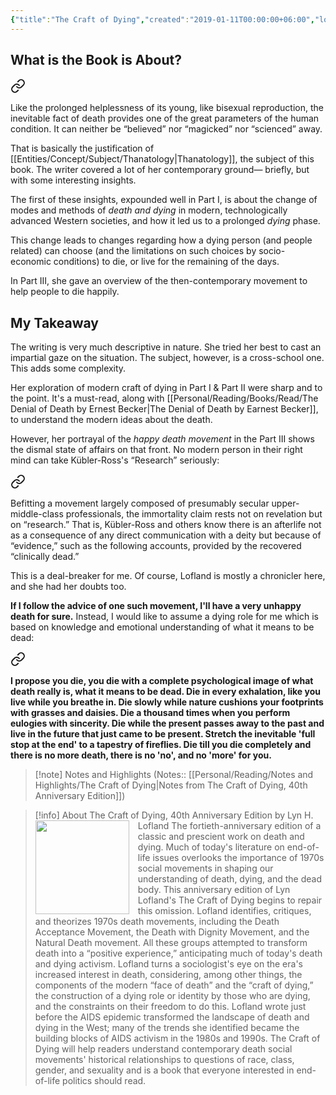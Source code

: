 ```yaml
---
{"title":"The Craft of Dying","created":"2019-01-11T00:00:00+06:00","log":[{"status":"Read","timestamp":"2023-03-30T15:34:28+06:00"},{"status":"In Progress","timestamp":"2023-03-27T15:34:28+06:00"},{"status":"To Read","timestamp":"2019-01-11T00:00:00+06:00"}],"updated":"2023-04-01T14:40:51+06:00","read_count":"1","authors":["Lyn H. Lofland"],"isbn10":803910991,"status":"Read","rating":4,"cover":"https://images-na.ssl-images-amazon.com/images/S/compressed.photo.goodreads.com/books/1556359435i/45313230.jpg","dg-publish":true,"dg-note-icon":2,"dg-metatags":{"og:image":"https://images-na.ssl-images-amazon.com/images/S/compressed.photo.goodreads.com/books/1556359435i/45313230.jpg"},"tags":["book","thanatology","sociology"],"reviewed":true,"dg-path":"Reading/Books/Read/The Craft of Dying by Lyn H. Lofland.md","permalink":"/reading/books/read/the-craft-of-dying-by-lyn-h-lofland/","metatags":{"og:image":"https://images-na.ssl-images-amazon.com/images/S/compressed.photo.goodreads.com/books/1556359435i/45313230.jpg"},"dgPassFrontmatter":true,"noteIcon":2}
---
```


## What is the Book is About?


<div class="transclusion internal-embed is-loaded"><a class="markdown-embed-link" href="/reading/notes-and-highlights/the-craft-of-dying/#00a29a" aria-label="Open link"><svg xmlns="http://www.w3.org/2000/svg" width="24" height="24" viewBox="0 0 24 24" fill="none" stroke="currentColor" stroke-width="2" stroke-linecap="round" stroke-linejoin="round" class="svg-icon lucide-link"><path d="M10 13a5 5 0 0 0 7.54.54l3-3a5 5 0 0 0-7.07-7.07l-1.72 1.71"></path><path d="M14 11a5 5 0 0 0-7.54-.54l-3 3a5 5 0 0 0 7.07 7.07l1.71-1.71"></path></svg></a><div class="markdown-embed">



Like the prolonged helplessness of its young, like bisexual reproduction, the inevitable fact of death provides one of the great parameters of the human condition. It can neither be “believed” nor “magicked” nor “scienced” away. 

</div></div>


That is basically the justification of [[Entities/Concept/Subject/Thanatology\|Thanatology]], the subject of this book. The writer covered a lot of her contemporary ground— briefly, but with some interesting insights.

The first of these insights, expounded well in Part I, is about the change of modes and methods of *death and dying* in modern, technologically advanced Western societies, and how it led us to a prolonged *dying* phase.

This change leads to changes regarding how a dying person (and people related) can choose (and the limitations on such choices by socio-economic conditions) to die, or live for the remaining of the days.

In Part III, she gave an overview of the then-contemporary movement to help people to die happily.
## My Takeaway
The writing is very much descriptive in nature. She tried her best to cast an impartial gaze on the situation. The subject, however, is a cross-school one. This adds some complexity.

Her exploration of modern craft of dying in Part I & Part II were sharp and to the point. It's a must-read, along with [[Personal/Reading/Books/Read/The Denial of Death by Ernest Becker\|The Denial of Death by Earnest Becker]], to understand the modern ideas about the death.

However, her portrayal of the *happy death movement* in the Part III shows the dismal state of affairs on that front. No modern person in their right mind can take Kübler-Ross's “Research” seriously:


<div class="transclusion internal-embed is-loaded"><a class="markdown-embed-link" href="/reading/notes-and-highlights/the-craft-of-dying/#1ce17b" aria-label="Open link"><svg xmlns="http://www.w3.org/2000/svg" width="24" height="24" viewBox="0 0 24 24" fill="none" stroke="currentColor" stroke-width="2" stroke-linecap="round" stroke-linejoin="round" class="svg-icon lucide-link"><path d="M10 13a5 5 0 0 0 7.54.54l3-3a5 5 0 0 0-7.07-7.07l-1.72 1.71"></path><path d="M14 11a5 5 0 0 0-7.54-.54l-3 3a5 5 0 0 0 7.07 7.07l1.71-1.71"></path></svg></a><div class="markdown-embed">



Befitting a movement largely composed of presumably secular upper-middle-class professionals, the immortality claim rests not on revelation but on “research.” That is, Kübler-Ross and others know there is an afterlife not as a consequence of any direct communication with a deity but because of “evidence,” such as the following accounts, provided by the recovered “clinically dead.” 

</div></div>


This is a deal-breaker for me. Of course, Lofland is mostly a chronicler here, and she had her doubts too.

**If I follow the advice of one such movement, I'll have a very unhappy death for sure.** Instead, I would like to assume a dying role for me which is based on knowledge and emotional understanding of what it means to be dead:


<div class="transclusion internal-embed is-loaded"><a class="markdown-embed-link" href="/journal/the-importance-of-dying/#2bfa47" aria-label="Open link"><svg xmlns="http://www.w3.org/2000/svg" width="24" height="24" viewBox="0 0 24 24" fill="none" stroke="currentColor" stroke-width="2" stroke-linecap="round" stroke-linejoin="round" class="svg-icon lucide-link"><path d="M10 13a5 5 0 0 0 7.54.54l3-3a5 5 0 0 0-7.07-7.07l-1.72 1.71"></path><path d="M14 11a5 5 0 0 0-7.54-.54l-3 3a5 5 0 0 0 7.07 7.07l1.71-1.71"></path></svg></a><div class="markdown-embed">



**I propose you die, you die with a complete psychological image of what death really is, what it means to be dead. Die in every exhalation, like you live while you breathe in. Die slowly while nature cushions your footprints with grasses and daisies. Die a thousand times when you perform eulogies with sincerity. Die while the present passes away to the past and live in the future that just came to be present. Stretch the inevitable 'full stop at the end' to a tapestry of fireflies. Die till you die completely and there is no more death, there is no 'no', and no 'more' for you.** 

</div></div>


> [!note] Notes and Highlights
> (Notes:: [[Personal/Reading/Notes and Highlights/The Craft of Dying\|Notes from The Craft of Dying, 40th Anniversary Edition]])

> [!info] About The Craft of Dying, 40th Anniversary Edition by Lyn H. Lofland
> <img src="https://images-na.ssl-images-amazon.com/images/S/compressed.photo.goodreads.com/books/1556359435i/45313230.jpg" style="float: left; width: 150px; height: auto; margin-right: 1em;" /> The fortieth-anniversary edition of a classic and prescient work on death and dying. Much of today's literature on end-of-life issues overlooks the importance of 1970s social movements in shaping our understanding of death, dying, and the dead body. This anniversary edition of Lyn Lofland's The Craft of Dying begins to repair this omission. Lofland identifies, critiques, and theorizes 1970s death movements, including the Death Acceptance Movement, the Death with Dignity Movement, and the Natural Death movement. All these groups attempted to transform death into a “positive experience,” anticipating much of today's death and dying activism. Lofland turns a sociologist's eye on the era's increased interest in death, considering, among other things, the components of the modern “face of death” and the “craft of dying,” the construction of a dying role or identity by those who are dying, and the constraints on their freedom to do this. Lofland wrote just before the AIDS epidemic transformed the landscape of death and dying in the West; many of the trends she identified became the building blocks of AIDS activism in the 1980s and 1990s. The Craft of Dying will help readers understand contemporary death social movements' historical relationships to questions of race, class, gender, and sexuality and is a book that everyone interested in end-of-life politics should read.

